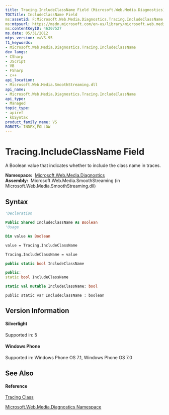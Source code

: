 ```yaml
---
title: Tracing.IncludeClassName Field (Microsoft.Web.Media.Diagnostics)
TOCTitle: IncludeClassName Field
ms:assetid: F:Microsoft.Web.Media.Diagnostics.Tracing.IncludeClassName
ms:mtpsurl: https://msdn.microsoft.com/en-us/library/microsoft.web.media.diagnostics.tracing.includeclassname(v=VS.95)
ms:contentKeyID: 46307527
ms.date: 05/31/2012
mtps_version: v=VS.95
f1_keywords:
- Microsoft.Web.Media.Diagnostics.Tracing.IncludeClassName
dev_langs:
- CSharp
- JScript
- VB
- FSharp
- c++
api_location:
- Microsoft.Web.Media.SmoothStreaming.dll
api_name:
- Microsoft.Web.Media.Diagnostics.Tracing.IncludeClassName
api_type:
- Managed
topic_type:
- apiref
- kbSyntax
product_family_name: VS
ROBOTS: INDEX,FOLLOW
---
```


# Tracing.IncludeClassName Field

A Boolean value that indicates whether to include the class name in traces.

**Namespace:**  [Microsoft.Web.Media.Diagnostics](microsoft-web-media-diagnostics-namespace_1.md)  
**Assembly:**  Microsoft.Web.Media.SmoothStreaming (in Microsoft.Web.Media.SmoothStreaming.dll)

## Syntax

``` vb
'Declaration

Public Shared IncludeClassName As Boolean
'Usage

Dim value As Boolean

value = Tracing.IncludeClassName

Tracing.IncludeClassName = value
```

``` csharp
public static bool IncludeClassName
```

``` c++
public:
static bool IncludeClassName
```

``` fsharp
static val mutable IncludeClassName: bool
```

``` jscript
public static var IncludeClassName : boolean
```

## Version Information

#### Silverlight

Supported in: 5  

#### Windows Phone

Supported in: Windows Phone OS 7.1, Windows Phone OS 7.0  

## See Also

#### Reference

[Tracing Class](tracing-class-microsoft-web-media-diagnostics_1.md)

[Microsoft.Web.Media.Diagnostics Namespace](microsoft-web-media-diagnostics-namespace_1.md)

